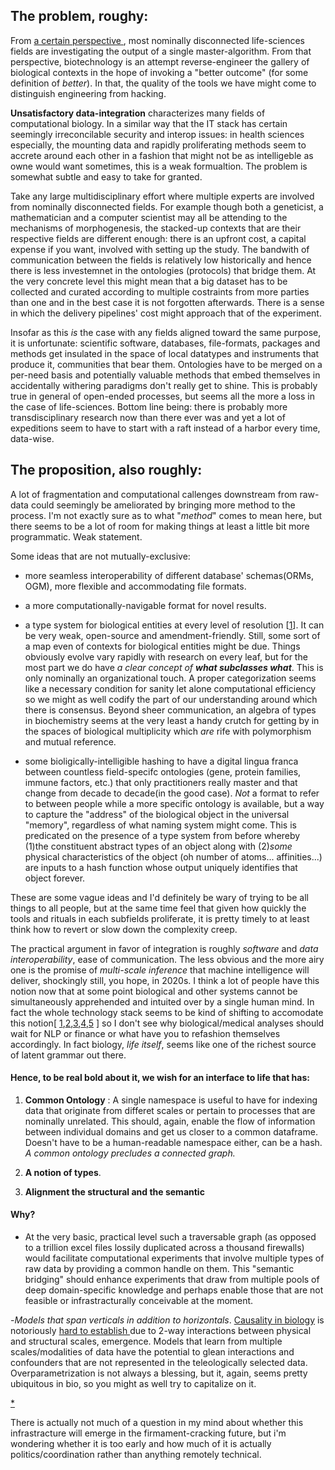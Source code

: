 ## The problem, roughy: 


From [  a certain perspective  ](https://eplex.cs.ucf.edu/papers/lehman_alife08.pdf), most nominally disconnected life-sciences fields are investigating the output of a single master-algorithm. From that perspective, biotechnology is an attempt reverse-engineer the gallery of biological contexts in the hope of invoking a "better outcome" (for some definition of *better*). In that, the quality of the tools we have might come to distinguish engineering from hacking. 

 __Unsatisfactory data-integration__ characterizes many fields of computational biology. In a similar way that the IT stack has certain seemingly irreconcilable security and interop issues: in health sciences especially, the mounting data and rapidly proliferating methods seem to accrete around each other in a fashion that might not be as intelligeble as owne would want sometimes, this is a weak formualtion.  The problem is somewhat subtle and easy to take for granted.
 
 Take any large multidisciplinary effort where multiple experts are involved from nominally disconnected fields. For example though both a geneticist, a mathematician and a computer scientist may all be attending to the mechanisms of morphogenesis, the stacked-up contexts that are their respective fields are different enough: there is an upfront cost, a capital expense if you want, involved with setting up the study. The bandwith of communication between the fields is relatively low historically and hence there is less investemnet in the ontologies (protocols) that bridge them. At the very concrete level this might mean that a big dataset has to be collected and curated according to multiple costraints from more parties than one and in the best case it is not forgotten afterwards. There is a sense in which the delivery pipelines' cost might approach that of the experiment.

  Insofar as this *is* the case with any fields aligned toward the same purpose, it is unfortunate: scientific software, databases, file-formats, packages and methods get insulated in the space of local datatypes and instruments that produce it, communities that bear them. Ontologies have to be merged on a per-need basis and potentially valuable methods that embed themselves in accidentally withering paradigms don't really get to shine. This is probably true in general of open-ended processes, but seems all the more a loss in the case of life-sciences. Bottom line being: there is probably more transdisciplinary research now than there ever was and yet a lot of expeditions seem to have to start with a raft instead of a harbor every time, data-wise.  


## The proposition, also roughly:

A lot of fragmentation and computational callenges downstream from raw-data could seemingly be ameliorated by bringing more method to the process. I'm not exactly sure as to what "*method*" comes to mean here, but there seems to be a lot of room for making things at least a little bit more programmatic. Weak statement.

Some ideas that are not mutually-exclusive:

+ more seamless interoperability of different database' schemas(ORMs, OGM), more flexible and accommodating file formats.

+ a more computationally-navigable format for novel results. 

+ a type system for biological entities at every level of resolution \[[1](https://pdb101.rcsb.org/learn/guide-to-understanding-pdb-data/biological-assemblies)\]. It can be very weak, open-source and amendment-friendly. Still, some sort of a map even of contexts for biological entities might be due.
  Things obviously evolve vary rapidly with research on every leaf, but for the most part we do have *a clear concept of __what subclasses what__*. This is only nominally an organizational touch. A proper categorization seems like a necessary condition for sanity let alone computational efficiency so we might as well codify the part of our understanding around which there is consensus. Beyond sheer communication, an algebra of types in biochemistry seems at the very least a handy crutch for getting by in the spaces of biological multiplicity which *are* rife with polymorphism and mutual reference.

- some bioligically-intelligible hashing to have a digital lingua franca between countless field-specifc ontologies (gene, protein families, immune factors, etc.) that only practitioners really master and that change from decade to decade(in the good case). *Not* a format to refer to between people while a more specific ontology is available, but a way to capture the "address" of the biological object in the universal "memory", regardless of what naming system might come. This is predicated on the presence of a type system from before whereby (1)the constituent abstract types of an object along with (2)*some* physical characteristics of the object (oh number of atoms... affinities...) are inputs to a hash function whose output uniquely identifies that object forever.

These are some vague ideas and I'd definitely be wary of trying to be all things to all people, but at the same time feel that given how quickly the tools and rituals in each subfields proliferate, it is pretty timely to at least think how to revert or slow down the complexity creep. 

The practical argument in favor of integration is roughly  _software_ and _data interoperability_, ease of communication. The less obvious and the more airy one is the promise of _multi-scale inference_ that machine intelligence will deliver, shockingly still, you hope, in 2020s.
I think a lot of people have this notion now that at some point biological and other systems cannot be simultaneously apprehended and intuited over by a single human mind. In fact the whole technology stack seems to be kind of shifting to accomodate this notion[ [1](https://arxiv.org/abs/2003.08445),[2](https://www.cerebras.net/product/?fbclid=IwAR29dlQMcctqhFfEjpAtmFeWtCJR0q0xGjmPccL-zFk5VJBrFX74bmC1-_U#chip),[3](https://projects.preferred.jp/mn-core/en/),[4](https://www.graphcore.ai/products),[5](https://arxiv.org/pdf/1901.01753.pdf) ] so I don't see why biological/medical analyses should wait for NLP or finance or what have you to refashion themselves accordingly. In fact biology, *life itself*, seems like one of the richest source of latent grammar out there.


#### Hence, to be real bold about it, we wish for an interface to life that has:


1. **Common Ontology** : A single namespace is useful to have for indexing data that originate from differet scales or pertain to processes that are nominally unrelated. This should, again, enable the flow of information between individual domains and get us closer to a common dataframe. Doesn't have to be a human-readable namespace either, can be a hash. _A common ontology precludes a connected graph._ 

2. **A notion of types**.

3. **Alignment the structural and the semantic**


#### Why? 

-  At the very basic, practical level such a traversable graph (as opposed to a trillion excel files lossily duplicated across a thousand firewalls) would facilitate computational experiments that involve multiple types of raw data by providing a common handle on them. This "semantic bridging" should enhance experiments that draw from multiple pools of deep domain-specific knowledge and perhaps enable those that are not feasible or infrastracturally conceivable at the moment.
 
-_Models that span verticals in addition to horizontals_. [Causality in biology](https://www.biorxiv.org/content/10.1101/2020.05.03.074419v1) is notoriously [ hard to establish ](https://doi.org/10.1155/2020/8932526)due to 2-way interactions between physical and structural scales, emergence. Models that learn from multiple scales/modalities of data have the potential to glean interactions and confounders that are not represented in the teleologically selected data. Overparametrization is not always a blessing, but it, again, seems pretty ubiquitous in bio, so you might as well try to  capitalize on it.

[*](https://arxiv.org/abs/1810.00826)


There is actually not much of a question in my mind about whether this infrastracture will emerge in the firmament-cracking future, but i'm wondering whether it is too early and how much of it is actually politics/coordination rather than anything remotely technical.
